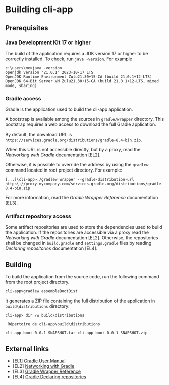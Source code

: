 # Building cli-app

## Prerequisites

### Java Development Kit 17 or higher
The build of the application requires a JDK version 17 or higher to be correctly installed.
To check, run `java -version`.
For example
```shell
c:\users\me>java -version
openjdk version "21.0.1" 2023-10-17 LTS
OpenJDK Runtime Environment Zulu21.30+15-CA (build 21.0.1+12-LTS)
OpenJDK 64-Bit Server VM Zulu21.30+15-CA (build 21.0.1+12-LTS, mixed mode, sharing)
```

### Gradle access
Gradle is the application used to build the cli-app application.

A bootstrap is available among the sources in `gradle/wrapper` directory.
This bootstrap requires a web access to download the full Gradle application. 

By default, the download URL is `https://services.gradle.org/distributions/gradle-8.4-bin.zip`.

When this URL is not accessible directly, but by a proxy, read the _Networking with Gradle_ documentation [EL2].

Otherwise, it is possible to override the address by using the `gradlew` command located in root project directory.
For example:
```shell
[...]\cli-app>./gradlew wrapper --gradle-distribution-url https\://proxy.mycompany.com/services.gradle.org/distributions/gradle-8.4-bin.zip
```

For more information, read the _Gradle Wrapper Reference_ documentation [EL3].


### Artifact repository access
Some artifact repositories are  used to store the dependencies used to build the application.
If the repositories are accessible via a proxy read the _Networking with Gradle_ documentation [EL2].
Otherwise, the repositories shall be changed in `build.gradle` and `settings.gradle` files by reading _Declaring repositories_ documentation [EL4].



## Building
To build the application from the source code, run the following command from the root project directory.
```shell
cli-app>gradlew assembleBootDist
```

It generates a ZIP file containing the full distribution of the application in `build\distributions` directory:
```shell
cli-app> dir /w build\distributions

 Répertoire de cli-app\build\distributions

cli-app-boot-0.0.1-SNAPSHOT.tar cli-app-boot-0.0.1-SNAPSHOT.zip
```


## External links
* [EL1] [Gradle User Manual](https://docs.gradle.org/current/userguide/about_manual.html)
* [EL2] [Networking with Gradle](https://docs.gradle.org/current/userguide/networking.html#sec:accessing_the_web_via_a_proxy)
* [EL3] [Gradle Wrapper Reference](https://docs.gradle.org/current/userguide/gradle_wrapper.html#gradle_wrapper)
* [EL4] [Gradle Declaring repositories](https://docs.gradle.org/current/userguide/declaring_repositories.html)
